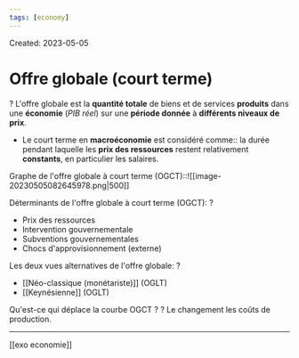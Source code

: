 ```yaml
---
tags: [economy]
---
```

Created: 2023-05-05

# Offre globale (court terme)
?
L'offre globale est la **quantité totale** de biens et de services **produits** dans une **économie** (*PIB réel*) sur une **période donnée** à **différents niveaux de prix**.
<!--SR:!2024-03-27,77,210-->

- Le court terme en **macroéconomie** est considéré comme:: la durée pendant laquelle les **prix des ressources** restent relativement **constants**, en particulier les salaires.
<!--SR:!2024-03-27,66,190-->

Graphe de l'offre globale à court terme (OGCT)::![[image-20230505082645978.png|500]]
<!--SR:!2024-05-15,148,210-->

Déterminants de l'offre globale à court terme (OGCT):
?
-   Prix des ressources
-   Intervention gouvernementale
-   Subventions gouvernementales
-   Chocs d'approvisionnement (externe)
<!--SR:!2024-01-31,21,130-->

Les deux vues alternatives de l'offre globale:
?
- [[Néo-classique (monétariste)]] (OGLT)
- [[Keynésienne]] (OGLT)
<!--SR:!2024-04-09,78,230-->

Qu'est-ce qui déplace la courbe OGCT ?
?
Le changement les coûts de production.
<!--SR:!2024-02-19,56,202-->

---
[[exo economie]]